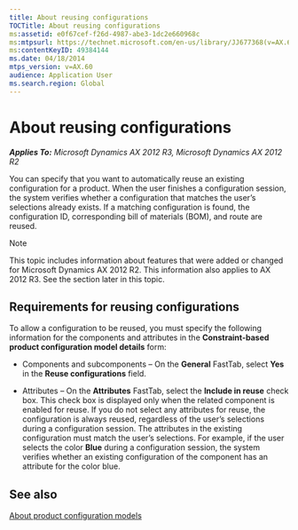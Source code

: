```yaml
---
title: About reusing configurations
TOCTitle: About reusing configurations
ms:assetid: e0f67cef-f26d-4987-abe3-1dc2e660968c
ms:mtpsurl: https://technet.microsoft.com/en-us/library/JJ677368(v=AX.60)
ms:contentKeyID: 49384144
ms.date: 04/18/2014
mtps_version: v=AX.60
audience: Application User
ms.search.region: Global
---
```


# About reusing configurations 


_**Applies To:** Microsoft Dynamics AX 2012 R3, Microsoft Dynamics AX 2012 R2_

You can specify that you want to automatically reuse an existing configuration for a product. When the user finishes a configuration session, the system verifies whether a configuration that matches the user’s selections already exists. If a matching configuration is found, the configuration ID, corresponding bill of materials (BOM), and route are reused.


> [!NOTE]
> <P>This topic includes information about features that were added or changed for Microsoft Dynamics AX 2012 R2. This information also applies to AX 2012 R3. See the section later in this topic.</P>



## Requirements for reusing configurations

To allow a configuration to be reused, you must specify the following information for the components and attributes in the **Constraint-based product configuration model details** form:

  - Components and subcomponents – On the **General** FastTab, select **Yes** in the **Reuse configurations** field.

  - Attributes – On the **Attributes** FastTab, select the **Include in reuse** check box. This check box is displayed only when the related component is enabled for reuse. If you do not select any attributes for reuse, the configuration is always reused, regardless of the user’s selections during a configuration session. The attributes in the existing configuration must match the user’s selections. For example, if the user selects the color **Blue** during a configuration session, the system verifies whether an existing configuration of the component has an attribute for the color blue.

## See also

[About product configuration models](about-product-configuration-models.md)

  


